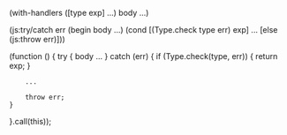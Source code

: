 (with-handlers ([type exp]
                ...)
  body
  ...)

(js:try/catch err 
    (begin
        body
        ...)
    (cond [(Type.check type err) exp] 
          ...
          [else (js:throw err)]))
        

(function () {
    try {
        body
        ...
    } catch (err) {
        if (Type.check(type, err)) {
            return exp;
        }

        ...

        throw err;
    }
}.call(this));
